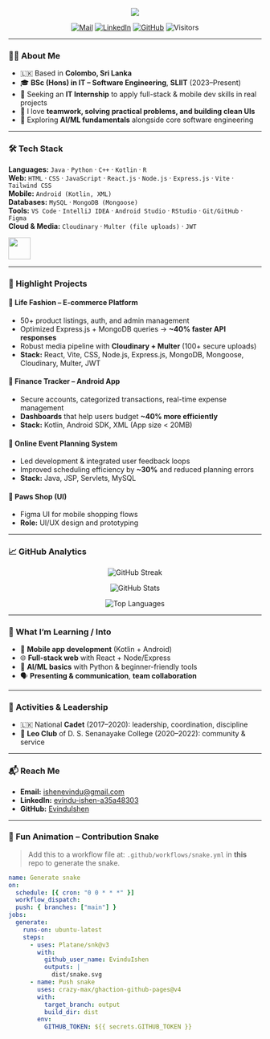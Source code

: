<!-- Profile Header -->
<p align="center">
  <img src="https://readme-typing-svg.herokuapp.com?font=Inter&weight=600&size=28&duration=3000&pause=800&color=36BCF7&center=true&vCenter=true&multiline=true&repeat=true&width=800&height=120&lines=Hi%2C+I'm+Evindu+Ishen+%F0%9F%91%8B;Software+Engineering+Undergraduate;"Typing SVG">
</p>

<p align="center">
  <a href="mailto:ishenevindu@gmail.com"><img alt="Mail" src="https://img.shields.io/badge/Email-ishenevindu%40gmail.com-1a73e8?logo=gmail&logoColor=white"></a>
  <a href="https://www.linkedin.com/in/evindu-ishen-a35a48303/"><img alt="LinkedIn" src="https://img.shields.io/badge/LinkedIn-evindu--ishen-0A66C2?logo=linkedin&logoColor=white"></a>
  <a href="https://github.com/EvinduIshen"><img alt="GitHub" src="https://img.shields.io/badge/GitHub-EvinduIshen-181717?logo=github&logoColor=white"></a>
  <img alt="Visitors" src="https://komarev.com/ghpvc/?username=EvinduIshen&style=flat&color=36BCF7">
</p>

---

### 👨‍🎓 About Me
- 🇱🇰 Based in **Colombo, Sri Lanka**  
- 🎓 **BSc (Hons) in IT – Software Engineering**, **SLIIT** (2023–Present)  
- 💼 Seeking an **IT Internship** to apply full-stack & mobile dev skills in real projects  
- 🤝 I love **teamwork, solving practical problems, and building clean UIs**  
- 🌱 Exploring **AI/ML fundamentals** alongside core software engineering

---

### 🛠 Tech Stack
**Languages:** `Java` · `Python` · `C++` · `Kotlin` · `R`  
**Web:** `HTML` · `CSS` · `JavaScript` · `React.js` · `Node.js` · `Express.js` · `Vite` · `Tailwind CSS`  
**Mobile:** `Android (Kotlin, XML)`  
**Databases:** `MySQL` · `MongoDB (Mongoose)`  
**Tools:** `VS Code` · `IntelliJ IDEA` · `Android Studio` · `RStudio` · `Git/GitHub` · `Figma`  
**Cloud & Media:** `Cloudinary` · `Multer (file uploads)` · `JWT`

<p>
  <img src="https://skillicons.dev/icons?i=java,py,cpp,kotlin,js,ts,html,css,react,nodejs,express,mongodb,mysql,vite,tailwind,androidstudio,idea,vscode,git,figma&perline=10" height="44" />
</p>

---

### 🚀 Highlight Projects
#### 🛒 Life Fashion – E-commerce Platform
- 50+ product listings, auth, and admin management  
- Optimized Express.js + MongoDB queries → **~40% faster API responses**  
- Robust media pipeline with **Cloudinary + Multer** (100+ secure uploads)
- **Stack:** React, Vite, CSS, Node.js, Express.js, MongoDB, Mongoose, Cloudinary, Multer, JWT

#### 💸 Finance Tracker – Android App
- Secure accounts, categorized transactions, real-time expense management  
- **Dashboards** that help users budget **~40% more efficiently**  
- **Stack:** Kotlin, Android SDK, XML (App size < 20MB)

#### 🎉 Online Event Planning System
- Led development & integrated user feedback loops  
- Improved scheduling efficiency by **~30%** and reduced planning errors  
- **Stack:** Java, JSP, Servlets, MySQL

#### 🐾 Paws Shop (UI)
- Figma UI for mobile shopping flows  
- **Role:** UI/UX design and prototyping

---

### 📈 GitHub Analytics
<p align="center">
  <img src="https://github-readme-streak-stats.herokuapp.com?user=EvinduIshen&theme=default" alt="GitHub Streak" />
</p>
<p align="center">
  <img src="https://github-readme-stats.vercel.app/api?username=EvinduIshen&show_icons=true&hide_title=true" alt="GitHub Stats"/>
</p>
<p align="center">
  <img src="https://github-readme-stats.vercel.app/api/top-langs/?username=EvinduIshen&layout=compact" alt="Top Languages"/>
</p>

---

### 🧩 What I’m Learning / Into
- 📱 **Mobile app development** (Kotlin + Android)  
- 🌐 **Full-stack web** with React + Node/Express  
- 🤖 **AI/ML basics** with Python & beginner-friendly tools  
- 🗣 **Presenting & communication**, **team collaboration**

---

### 🏅 Activities & Leadership
- 🇱🇰 National **Cadet** (2017–2020): leadership, coordination, discipline  
- 🦁 **Leo Club** of D. S. Senanayake College (2020–2022): community & service

---

### 📬 Reach Me
- **Email:** <a href="mailto:ishenevindu@gmail.com">ishenevindu@gmail.com</a>  
- **LinkedIn:** <a href="https://www.linkedin.com/in/evindu-ishen-a35a48303/">evindu-ishen-a35a48303</a>  
- **GitHub:** <a href="https://github.com/EvinduIshen">EvinduIshen</a>

---

### 🐍 Fun Animation – Contribution Snake
> Add this to a workflow file at: `.github/workflows/snake.yml` in **this** repo to generate the snake.
```yaml
name: Generate snake
on:
  schedule: [{ cron: "0 0 * * *" }]
  workflow_dispatch:
  push: { branches: ["main"] }
jobs:
  generate:
    runs-on: ubuntu-latest
    steps:
      - uses: Platane/snk@v3
        with:
          github_user_name: EvinduIshen
          outputs: |
            dist/snake.svg
      - name: Push snake
        uses: crazy-max/ghaction-github-pages@v4
        with:
          target_branch: output
          build_dir: dist
        env:
          GITHUB_TOKEN: ${{ secrets.GITHUB_TOKEN }}
